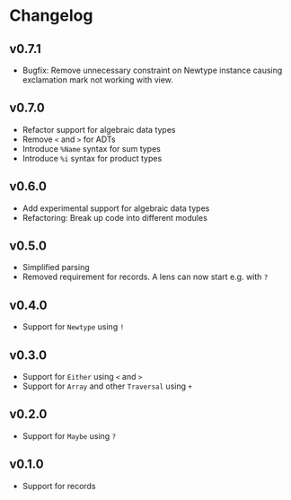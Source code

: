# Changelog

## v0.7.1
- Bugfix: Remove unnecessary constraint on Newtype instance causing exclamation mark not working with view.

## v0.7.0
- Refactor support for algebraic data types
- Remove `<` and `>` for ADTs 
- Introduce `%Name` syntax for sum types
- Introduce `%i` syntax for product types

## v0.6.0
- Add experimental support for algebraic data types 
- Refactoring: Break up code into different modules

## v0.5.0
- Simplified parsing 
- Removed requirement for records. A lens can now start e.g. with `?` 

## v0.4.0
- Support for `Newtype` using `!`

## v0.3.0
- Support for `Either` using `<` and `>`
- Support for `Array` and other `Traversal` using `+`

## v0.2.0
- Support for `Maybe` using `?`

## v0.1.0
- Support for records
